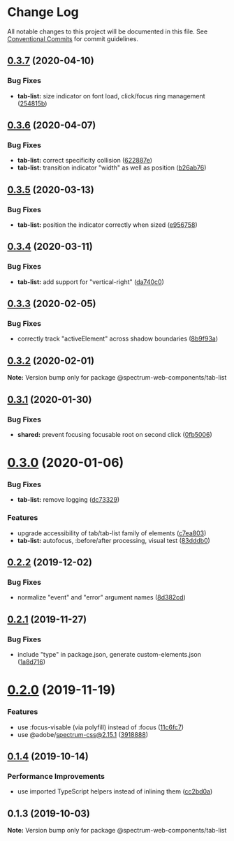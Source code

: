 # Change Log

All notable changes to this project will be documented in this file.
See [Conventional Commits](https://conventionalcommits.org) for commit guidelines.

## [0.3.7](https://github.com/adobe/spectrum-web-components/compare/@spectrum-web-components/tab-list@0.3.6...@spectrum-web-components/tab-list@0.3.7) (2020-04-10)

### Bug Fixes

-   **tab-list:** size indicator on font load, click/focus ring management ([254815b](https://github.com/adobe/spectrum-web-components/commit/254815bae485964cd3ab4549f73da000600775ee))

## [0.3.6](https://github.com/adobe/spectrum-web-components/compare/@spectrum-web-components/tab-list@0.3.5...@spectrum-web-components/tab-list@0.3.6) (2020-04-07)

### Bug Fixes

-   **tab-list:** correct specificity collision ([622887e](https://github.com/adobe/spectrum-web-components/commit/622887eb596b7d193e077a3db8865cdfea557845))
-   **tab-list:** transition indicator "width" as well as position ([b26ab76](https://github.com/adobe/spectrum-web-components/commit/b26ab765e3eabdf1dc56a09e3a9f38e30d6ddbcc))

## [0.3.5](https://github.com/adobe/spectrum-web-components/compare/@spectrum-web-components/tab-list@0.3.4...@spectrum-web-components/tab-list@0.3.5) (2020-03-13)

### Bug Fixes

-   **tab-list:** position the indicator correctly when sized ([e956758](https://github.com/adobe/spectrum-web-components/commit/e956758))

## [0.3.4](https://github.com/adobe/spectrum-web-components/compare/@spectrum-web-components/tab-list@0.3.3...@spectrum-web-components/tab-list@0.3.4) (2020-03-11)

### Bug Fixes

-   **tab-list:** add support for "vertical-right" ([da740c0](https://github.com/adobe/spectrum-web-components/commit/da740c0))

## [0.3.3](https://github.com/adobe/spectrum-web-components/compare/@spectrum-web-components/tab-list@0.3.2...@spectrum-web-components/tab-list@0.3.3) (2020-02-05)

### Bug Fixes

-   correctly track "activeElement" across shadow boundaries ([8b9f93a](https://github.com/adobe/spectrum-web-components/commit/8b9f93a))

## [0.3.2](https://github.com/adobe/spectrum-web-components/compare/@spectrum-web-components/tab-list@0.3.1...@spectrum-web-components/tab-list@0.3.2) (2020-02-01)

**Note:** Version bump only for package @spectrum-web-components/tab-list

## [0.3.1](https://github.com/adobe/spectrum-web-components/compare/@spectrum-web-components/tab-list@0.3.0...@spectrum-web-components/tab-list@0.3.1) (2020-01-30)

### Bug Fixes

-   **shared:** prevent focusing focusable root on second click ([0fb5006](https://github.com/adobe/spectrum-web-components/commit/0fb5006))

# [0.3.0](https://github.com/adobe/spectrum-web-components/compare/@spectrum-web-components/tab-list@0.2.2...@spectrum-web-components/tab-list@0.3.0) (2020-01-06)

### Bug Fixes

-   **tab-list:** remove logging ([dc73329](https://github.com/adobe/spectrum-web-components/commit/dc73329))

### Features

-   upgrade accessibility of tab/tab-list family of elements ([c7ea803](https://github.com/adobe/spectrum-web-components/commit/c7ea803))
-   **tab-list:** autofocus, :before/after processing, visual test ([83dddb0](https://github.com/adobe/spectrum-web-components/commit/83dddb0))

## [0.2.2](https://github.com/adobe/spectrum-web-components/compare/@spectrum-web-components/tab-list@0.2.1...@spectrum-web-components/tab-list@0.2.2) (2019-12-02)

### Bug Fixes

-   normalize "event" and "error" argument names ([8d382cd](https://github.com/adobe/spectrum-web-components/commit/8d382cd))

## [0.2.1](https://github.com/adobe/spectrum-web-components/compare/@spectrum-web-components/tab-list@0.2.0...@spectrum-web-components/tab-list@0.2.1) (2019-11-27)

### Bug Fixes

-   include "type" in package.json, generate custom-elements.json ([1a8d716](https://github.com/adobe/spectrum-web-components/commit/1a8d716))

# [0.2.0](https://github.com/adobe/spectrum-web-components/compare/@spectrum-web-components/tab-list@0.1.4...@spectrum-web-components/tab-list@0.2.0) (2019-11-19)

### Features

-   use :focus-visable (via polyfill) instead of :focus ([11c6fc7](https://github.com/adobe/spectrum-web-components/commit/11c6fc7))
-   use @adobe/spectrum-css@2.15.1 ([3918888](https://github.com/adobe/spectrum-web-components/commit/3918888))

## [0.1.4](https://github.com/adobe/spectrum-web-components/compare/@spectrum-web-components/tab-list@0.1.3...@spectrum-web-components/tab-list@0.1.4) (2019-10-14)

### Performance Improvements

-   use imported TypeScript helpers instead of inlining them ([cc2bd0a](https://github.com/adobe/spectrum-web-components/commit/cc2bd0a))

## 0.1.3 (2019-10-03)

**Note:** Version bump only for package @spectrum-web-components/tab-list
